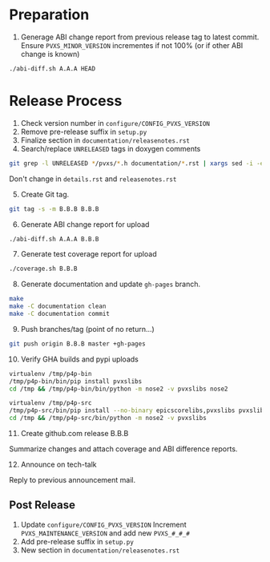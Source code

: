 # Preparation

1. Generage ABI change report from previous release tag to latest commit.
   Ensure `PVXS_MINOR_VERSION` incrementes if not 100% (or if other ABI change
   is known)

```sh
./abi-diff.sh A.A.A HEAD
```

# Release Process

1. Check version number in `configure/CONFIG_PVXS_VERSION`
2. Remove pre-release suffix in `setup.py`
3. Finalize section in `documentation/releasenotes.rst`
4. Search/replace `UNRELEASED` tags in doxygen comments

```sh
git grep -l UNRELEASED */pvxs/*.h documentation/*.rst | xargs sed -i -e 's|UNRELEASED|B.B.B|g'
```

Don't change in `details.rst` and `releasenotes.rst`

5. Create Git tag.

```sh
git tag -s -m B.B.B B.B.B
```

6. Generate ABI change report for upload

```sh
./abi-diff.sh A.A.A B.B.B
```

7. Generate test coverage report for upload

```sh
./coverage.sh B.B.B
```

8. Generate documentation and update `gh-pages` branch.

```sh
make
make -C documentation clean
make -C documentation commit
```

9. Push branches/tag (point of no return...)

```sh
git push origin B.B.B master +gh-pages
```

10. Verify GHA builds and pypi uploads

```sh
virtualenv /tmp/p4p-bin
/tmp/p4p-bin/bin/pip install pvxslibs
cd /tmp && /tmp/p4p-bin/bin/python -m nose2 -v pvxslibs nose2

virtualenv /tmp/p4p-src
/tmp/p4p-src/bin/pip install --no-binary epicscorelibs,pvxslibs pvxslibs nose2
cd /tmp && /tmp/p4p-src/bin/python -m nose2 -v pvxslibs
```


11. Create github.com release B.B.B

Summarize changes and attach coverage and ABI difference reports.

12. Announce on tech-talk

Reply to previous announcement mail.

## Post Release

1. Update `configure/CONFIG_PVXS_VERSION`
   Increment `PVXS_MAINTENANCE_VERSION` and add new `PVXS_#_#_#`
2. Add pre-release suffix in `setup.py`
3. New section in `documentation/releasenotes.rst`

